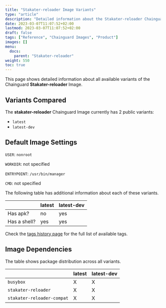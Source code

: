 ```yaml
---
title: "Stakater-reloader Image Variants"
type: "article"
description: "Detailed information about the Stakater-reloader Chainguard Image variants"
date: 2023-03-07T11:07:52+02:00
lastmod: 2023-03-07T11:07:52+02:00
draft: false
tags: ["Reference", "Chainguard Images", "Product"]
images: []
menu:
  docs:
    parent: "Stakater-reloader"
weight: 550
toc: true
---
```


This page shows detailed information about all available variants of the Chainguard **Stakater-reloader** Image.

## Variants Compared
The **stakater-reloader** Chainguard Image currently has 2 public variants: 

- `latest`
- `latest-dev`

## Default Image Settings
`USER`:		`nonroot`

`WORKDIR`:	not specified

`ENTRYPOINT`:	`/usr/bin/manager`

`CMD`:		not specified

The following table has additional information about each of these variants.

|              | latest | latest-dev |
|--------------|--------|------------|
| Has apk?     | no     | yes        |
| Has a shell? | yes    | yes        |

Check the [tags history page](/chainguard/chainguard-images/reference/stakater-reloader/tags_history/) for the full list of available tags.
## Image Dependencies
The table shows package distribution across all variants.

|                            | latest | latest-dev |
|----------------------------|--------|------------|
| `busybox`                  | X      | X          |
| `stakater-reloader`        | X      | X          |
| `stakater-reloader-compat` | X      | X          |

